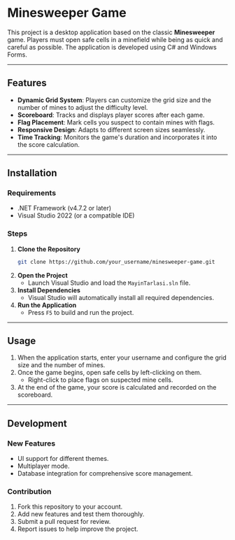 # Minesweeper Game

This project is a desktop application based on the classic **Minesweeper** game. Players must open safe cells in a minefield while being as quick and careful as possible. The application is developed using C# and Windows Forms.

---

## Features
- **Dynamic Grid System**: Players can customize the grid size and the number of mines to adjust the difficulty level.
- **Scoreboard**: Tracks and displays player scores after each game.
- **Flag Placement**: Mark cells you suspect to contain mines with flags.
- **Responsive Design**: Adapts to different screen sizes seamlessly.
- **Time Tracking**: Monitors the game's duration and incorporates it into the score calculation.

---

## Installation
### Requirements
- .NET Framework (v4.7.2 or later)
- Visual Studio 2022 (or a compatible IDE)

### Steps
1. **Clone the Repository**
   ```bash
   git clone https://github.com/your_username/minesweeper-game.git
   ```
2. **Open the Project**
   - Launch Visual Studio and load the `MayinTarlasi.sln` file.
3. **Install Dependencies**
   - Visual Studio will automatically install all required dependencies.
4. **Run the Application**
   - Press `F5` to build and run the project.

---

## Usage
1. When the application starts, enter your username and configure the grid size and the number of mines.
2. Once the game begins, open safe cells by left-clicking on them.
   - Right-click to place flags on suspected mine cells.
3. At the end of the game, your score is calculated and recorded on the scoreboard.

---


## Development
### New Features
- UI support for different themes.
- Multiplayer mode.
- Database integration for comprehensive score management.

### Contribution
1. Fork this repository to your account.
2. Add new features and test them thoroughly.
3. Submit a pull request for review.
4. Report issues to help improve the project.


